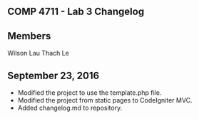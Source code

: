 COMP 4711 - Lab 3 Changelog
---------------------------
Members
-------
Wilson Lau
Thach Le

September 23, 2016
------------------
- Modified the project to use the template.php file.
- Modified the project from static pages to CodeIgniter MVC.
- Added changelog.md to repository.
